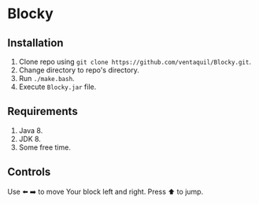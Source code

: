 # Blocky

## Installation
1. Clone repo using `git clone https://github.com/ventaquil/Blocky.git`.
2. Change directory to repo's directory.
3. Run `./make.bash`.
4. Execute `Blocky.jar` file.

## Requirements
1. Java 8.
2. JDK 8.
3. Some free time.

## Controls
Use :arrow_left: :arrow_right: to move Your block left and right. Press :arrow_up: to jump.
